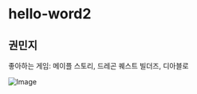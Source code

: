 # hello-word2

## 권민지
좋아하는 게임: 메이플 스토리, 드레곤 퀘스트 빌더즈, 디아블로

![Image]("C:\Users\euyju\Downloads\Image2.jpg")